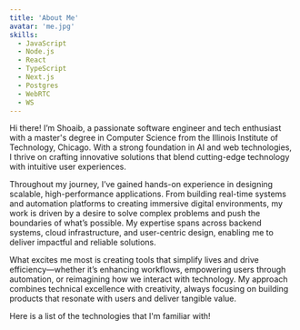 ```yaml
---
title: 'About Me'
avatar: 'me.jpg'
skills:
  - JavaScript
  - Node.js
  - React
  - TypeScript
  - Next.js
  - Postgres
  - WebRTC
  - WS
---
```


Hi there! I’m Shoaib, a passionate software engineer and tech enthusiast with a master's degree in Computer Science from the Illinois Institute of Technology, Chicago. With a strong foundation in AI and web technologies, I thrive on crafting innovative solutions that blend cutting-edge technology with intuitive user experiences.

Throughout my journey, I’ve gained hands-on experience in designing scalable, high-performance applications. From building real-time systems and automation platforms to creating immersive digital environments, my work is driven by a desire to solve complex problems and push the boundaries of what’s possible. My expertise spans across backend systems, cloud infrastructure, and user-centric design, enabling me to deliver impactful and reliable solutions.

What excites me most is creating tools that simplify lives and drive efficiency—whether it’s enhancing workflows, empowering users through automation, or reimagining how we interact with technology. My approach combines technical excellence with creativity, always focusing on building products that resonate with users and deliver tangible value.

Here is a list of the technologies that I'm familiar with!
